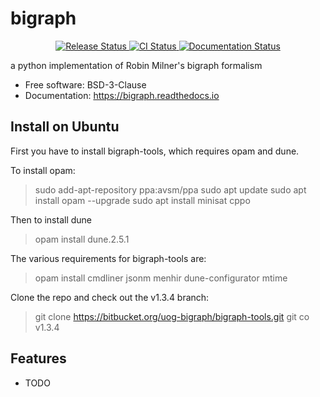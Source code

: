 # bigraph


<p align="center">
<a href="https://pypi.python.org/pypi/bigraph">
    <img src="https://img.shields.io/pypi/v/bigraph.svg"
        alt = "Release Status">
</a>

<a href="https://github.com/prismofeverything/bigraph/actions">
    <img src="https://github.com/prismofeverything/bigraph/actions/workflows/main.yml/badge.svg?branch=release" alt="CI Status">
</a>

<a href="https://bigraph.readthedocs.io/en/latest/?badge=latest">
    <img src="https://readthedocs.org/projects/bigraph/badge/?version=latest" alt="Documentation Status">
</a>

</p>


a python implementation of Robin Milner's bigraph formalism


* Free software: BSD-3-Clause
* Documentation: <https://bigraph.readthedocs.io>


## Install on Ubuntu

First you have to install bigraph-tools, which requires opam and dune.

To install opam: 

> sudo add-apt-repository ppa:avsm/ppa
> sudo apt update
> sudo apt install opam --upgrade
> sudo apt install minisat cppo

Then to install dune

> opam install dune.2.5.1

The various requirements for bigraph-tools are:

> opam install cmdliner jsonm menhir dune-configurator mtime

Clone the repo and check out the v1.3.4 branch:

> git clone https://bitbucket.org/uog-bigraph/bigraph-tools.git
> git co v1.3.4



## Features

* TODO

